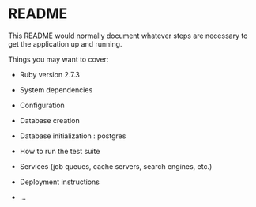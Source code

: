 # README

This README would normally document whatever steps are necessary to get the
application up and running.

Things you may want to cover:

* Ruby version 2.7.3

* System dependencies

* Configuration

* Database creation

* Database initialization : postgres

* How to run the test suite

* Services (job queues, cache servers, search engines, etc.)

* Deployment instructions

* ...

